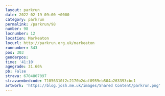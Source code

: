 ```yaml
---
layout: parkrun
date: 2022-02-19 09:00 +0000
category: parkrun
permalink: /parkrun/98
number: 98
locnumber: 12
location: Markeaton
locurl: http://parkrun.org.uk/markeaton
runnumber: 343
pos: 303
genderpos: 
time: '41:10'
agegrade: 31.66%
pb: False
strava: 6704807097
stravaembedcode: 71056310f2c2170b2daf0959eb504a263393cbc1
artwork: 'https://blog.josh.me.uk/images/Shared Content/parkrun.png'
---
```

